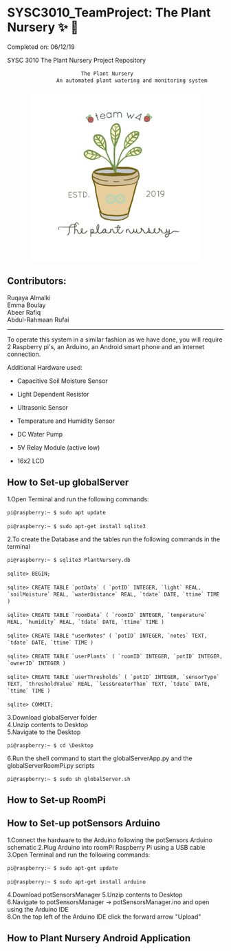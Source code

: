 # SYSC3010_TeamProject: The Plant Nursery :sparkles: :seedling:
Completed on: 06/12/19 

SYSC 3010 The Plant Nursery Project Repository 

							The Plant Nursery 
					An automated plant watering and monitoring system				
<p align="center">
<img src="https://github.com/Junebuggi/SYSC3010_TeamProject/blob/master/image_from_ios.jpg" width="400">
</p>

Contributors:
--------------

Ruqaya Almalki\
Emma Boulay\
Abeer Rafiq\
Abdul-Rahmaan Rufai

------------------------------------------------------------------------------------------------------------------------------
To operate this system in a similar fashion as we have done, you will require 2 Raspberry pi's, an Arduino, an Android smart phone and an internet connection.

Additional Hardware used:

* Capacitive Soil Moisture Sensor

* Light Dependent Resistor

* Ultrasonic Sensor

* Temperature and Humidity Sensor

* DC Water Pump

* 5V Relay Module (active low) 

* 16x2 LCD 

How to Set-up globalServer
--------------------------

1.Open Terminal and run the following commands:

	pi@raspberry:~ $ sudo apt update
	
	pi@raspberry:~ $ sudo apt-get install sqlite3

2.To create the Database and the tables run the following commands in the terminal

	pi@raspberry:~ $ sqlite3 PlantNursery.db
	
	sqlite> BEGIN;
	
	sqlite> CREATE TABLE `potData` ( `potID` INTEGER, `light` REAL, `soilMoisture` REAL, `waterDistance` REAL, `tdate` DATE, `ttime` TIME )
	
	sqlite> CREATE TABLE `roomData` ( `roomID` INTEGER, `temperature` REAL, `humidity` REAL, `tdate` DATE, `ttime` TIME )
	
	sqlite> CREATE TABLE "userNotes" ( `potID` INTEGER, `notes` TEXT, `tdate` DATE, `ttime` TIME )
	
	sqlite> CREATE TABLE `userPlants` ( `roomID` INTEGER, `potID` INTEGER, `ownerID` INTEGER )

	sqlite> CREATE TABLE `userThresholds` ( `potID` INTEGER, `sensorType` TEXT, `thresholdValue` REAL, `lessGreaterThan` TEXT, `tdate` DATE, `ttime` TIME )
	
	sqlite> COMMIT;
	
3.Download globalServer folder\
4.Unzip contents to Desktop\
5.Navigate to the Desktop

	pi@raspberry:~ $ cd \Desktop
	
6.Run the shell command to start the globalServerApp.py and the globalServerRoomPi.py scripts

	pi@raspberry:~ $ sudo sh globalServer.sh


How to Set-up RoomPi
--------------------------










How to Set-up potSensors Arduino
--------------------------
1.Connect the hardware to the Arduino following the potSensors Arduino schematic
2.Plug Arduino into roomPi Raspberry Pi using a USB cable\
3.Open Terminal and run the following commands:

	pi@raspberry:~ $ sudo apt-get update
	
	pi@raspberry:~ $ sudo apt-get install arduino
	
4.Download potSensorsManager
5.Unzip contents to Desktop\
6.Navigate to potSensorsManager -> potSensorsManager.ino and open using the Arduino IDE\
8.On the top left of the Arduino IDE click the forward arrow "Upload"



How to Plant Nursery Android Application
--------------------------

